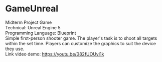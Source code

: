 # GameUnreal
Midterm Project Game\
Technical: Unreal Engine 5\
Programming Language: Blueprint\
Simple first-person shooter game. The player's task is to shoot all targets within the set time. Players can customize the graphics to suit the device they use.\
Link video demo: https://youtu.be/082fUOUvl1k
